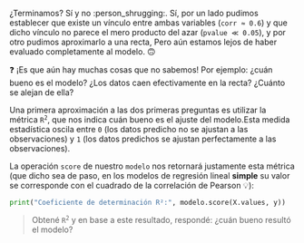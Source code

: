¿Terminamos? Sí y no :person_shrugging:. Sí, por un lado pudimos establecer que existe un vínculo entre ambas variables (`corr ≈ 0.6`) y que dicho vínculo no parece el mero producto del azar (`pvalue ≪ 0.05`), y por otro pudimos aproximarlo a una recta, Pero aún estamos lejos de haber evaluado completamente al modelo. 🙃 

❓ ¡Es que aún hay muchas cosas que no sabemos! Por ejemplo: ¿cuán bueno es el modelo? ¿Los datos caen efectivamente en la recta? ¿Cuánto se alejan de ella? 

Una primera aproximación a las dos primeras preguntas es utilizar la métrica <code>R<sup>2</sup></code>, que nos indica cuán bueno es el ajuste del modelo.Esta medida estadística oscila entre `0` (los datos predicho no se ajustan a las observaciones) y `1` (los datos predichos se ajustan perfectamente a las observaciones). 

La operación `score` de nuestro `modelo` nos retornará justamente esta métrica (que dicho sea de paso, en los modelos de regresión lineal **simple** su valor se corresponde con el cuadrado de la correlación de Pearson 💡): 
 
```python
print("Coeficiente de determinación R²:", modelo.score(X.values, y)) 
```

> Obtené <code>R<sup>2</sup></code> y en base a este resultado, respondé: ¿cuán bueno resultó el modelo?
